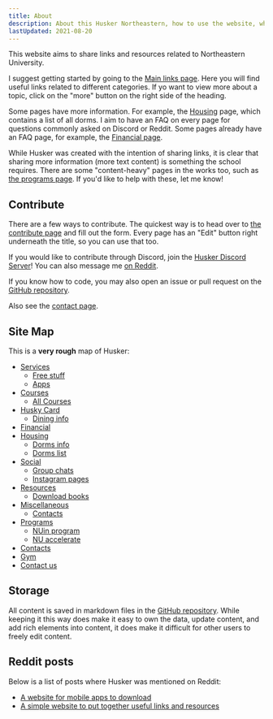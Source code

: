 ```yaml
---
title: About
description: About this Husker Northeastern, how to use the website, where to get started, how to contribute, and vision
lastUpdated: 2021-08-20
---
```


This website aims to share links and resources related to Northeastern University.

I suggest getting started by going to the [Main links page](/). Here you will find useful links related to different categories. If yo want to view more about a topic, click on the "more" button on the right side of the heading.

Some pages have more information. For example, the [Housing](/house) page, which contains a list of all dorms. I aim to have an FAQ on every page for questions commonly asked on Discord or Reddit. Some pages already have an FAQ page, for example, the [Financial page](/financial).

While Husker was created with the intention of sharing links, it is clear that sharing more information (more text content) is something the school requires. There are some "content-heavy" pages in the works too, such as [the programs page](/programs). If you'd like to help with these, let me know!

## Contribute

There are a few ways to contribute. The quickest way is to head over to [the contribute page](/contribute) and fill out the form. Every page has an "Edit" button right underneath the title, so you can use that too.

If you would like to contribute through Discord, join the [Husker Discord Server](https://discord.gg/j7WkFct2rY)! You can also message me [on Reddit](https://www.reddit.com/user/mapuniverse).

If you know how to code, you may also open an issue or pull request on the [GitHub repository](https://github.com/ninest/huskinfo).

Also see the [contact page](/contact).

## Site Map

This is a **very rough** map of Husker:

- [Services](/services)
  - [Free stuff](/services/free)
  - [Apps](/services/apps)
- [Courses](/courses)
  - [All Courses](/courses/all)
- [Husky Card](/husky-card)
  - [Dining info](/husky-card/dining)
- [Financial](/financial)
- [Housing](/house)
  - [Dorms info](/house/dorms)
  - [Dorms list](/house#dorms)
- [Social](/social)
  - [Group chats](/social/chats)
  - [Instagram pages](/social/instagram)
- [Resources](/resources)
  - [Download books](/resources/download-books)
- [Miscellaneous](/miscellaneous)
  - [Contacts](/contacts)
- [Programs](/programs)
  - [NUin program](/programs/nuin)
  - [NU accelerate](/programs/nuaccelerate)
- [Contacts](/contacts)
- [Gym](/gym)
- [Contact us](/contact)

## Storage

All content is saved in markdown files in the [GitHub repository](https://github.com/ninest/husker). While keeping it this way does make it easy to own the data, update content, and add rich elements into content, it does make it difficult for other users to freely edit content.

## Reddit posts

Below is a list of posts where Husker was mentioned on Reddit:

- [A website for mobile apps to download](https://www.reddit.com/r/NEU/comments/p7jrs6/a_website_for_mobile_apps_to_download/)
- [A simple website to put together useful links and resources](https://www.reddit.com/r/NEU/comments/orw38h/i_made_a_simple_website_to_put_together_useful/)
